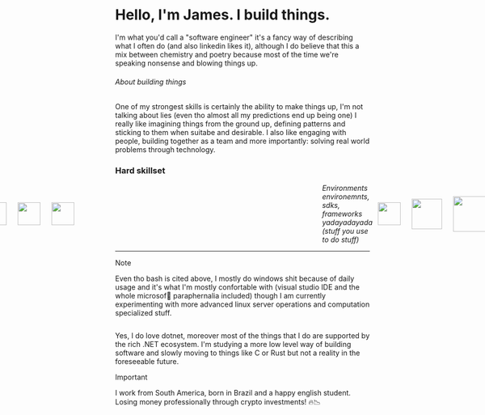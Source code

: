 # Hello, I'm James. I build things.
I'm what you'd call a "software engineer" it's a fancy way of describing what I often do (and also linkedin 
likes it), although I do believe that this a mix between chemistry and poetry because most of the time we're speaking nonsense 
and blowing things up.

###### About building things
One of my strongest skills is certainly the ability to make things up, I'm not talking about lies (even 
tho almost all my predictions end up being one) I really like imagining things from the ground up, defining patterns 
and sticking to them when suitabe and desirable. I also like engaging with people, building together as a team and 
more importantly: solving real world problems through technology.

### Hard skillset
<div style="display: flex; align-items:center; justify-content:center;">
   <img heigh="40px" width="45" style="margin:11px" src="https://cdn.jsdelivr.net/gh/devicons/devicon@latest/icons/csharp/csharp-plain.svg"  />
   <img heigh="40px" width="45" style="margin:11px" src="https://cdn.jsdelivr.net/gh/devicons/devicon@latest/icons/typescript/typescript-plain.svg"/>
   <img heigh="40px" width="45" style="margin:11px" src="https://cdn.jsdelivr.net/gh/devicons/devicon@latest/icons/azuresqldatabase/azuresqldatabase-original.svg"/>
   <img heigh="40px" width="45" style="margin:11px" src="https://cdn.jsdelivr.net/gh/devicons/devicon@latest/icons/powershell/powershell-original.svg"/>
   <img heigh="40px" width="45" style="margin:11px" src="https://cdn.jsdelivr.net/gh/devicons/devicon@latest/icons/bash/bash-original.svg"/>
   <h6 style="margin: 0 0 0 30rem">Environments environemnts, sdks, frameworks yadayadayada (stuff you use to do stuff)</h6>
   <img heigh="40px" width="45" style="margin:11px" src="https://www.svgrepo.com/show/376369/dotnet.svg"/>
   <img heigh="40px" width="60" style="margin:11px" src="https://cdn.jsdelivr.net/gh/devicons/devicon@latest/icons/postgresql/postgresql-original.svg"  />
   <img heigh="40px" width="70" style="margin:11px" src="https://cdn.jsdelivr.net/gh/devicons/devicon@latest/icons/docker/docker-plain.svg"  />
   <img heigh="40px" width="45" style="margin:11px" src="https://cdn.jsdelivr.net/gh/devicons/devicon@latest/icons/wasm/wasm-original.svg"  />
   <img heigh="40px" width="70" style="margin:11px" src="https://cdn.jsdelivr.net/gh/devicons/devicon@latest/icons/nodejs/nodejs-original-wordmark.svg" />
</div>

---
> [!NOTE]
> Even tho bash is cited above, I mostly do windows shit because of daily usage and it's what I'm mostly 
confortable with (visual studio IDE and the whole microsof💖 paraphernalia included) though I am currently experimenting with more advanced linux
server operations and computation specialized stuff.

<div style="display: flex; flex-direction:row">
</div>

Yes, I do love dotnet, moreover most of the things that I do are supported by the rich .NET ecosystem. I'm
studying a more low level way of building software and slowly moving to things like C or Rust but 
not a reality in the foreseeable future.

> [!IMPORTANT]
> I work from South America, born in Brazil and a happy english student. <br/>
> Losing money professionally through crypto investments! 🔥📉
